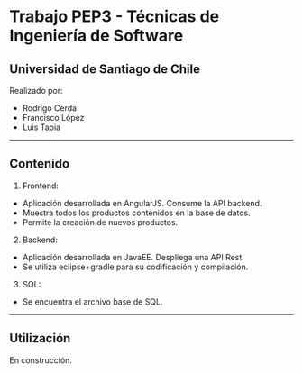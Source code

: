# Trabajo PEP3 - Técnicas de Ingeniería de Software
## Universidad de Santiago de Chile

Realizado por: 
<!-- toc -->
- Rodrigo Cerda
- Francisco López
- Luis Tapia
<!-- tocstop -->

---

## Contenido

1) Frontend:
<!-- toc -->
- Aplicación desarrollada en AngularJS. Consume la API backend.
- Muestra todos los productos contenidos en la base de datos.
- Permite la creación de nuevos productos.
<!-- tocstop -->

2) Backend:
<!-- toc -->
- Aplicación desarrollada en JavaEE. Despliega una API Rest.
- Se utiliza eclipse+gradle para su codificación y compilación.
<!-- tocstop -->

3) SQL:
<!-- toc -->
- Se encuentra el archivo base de SQL.
<!-- tocstop -->

---

## Utilización

En construcción.
